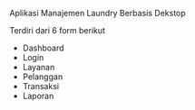 Aplikasi Manajemen Laundry Berbasis Dekstop

Terdiri dari 6 form berikut
- Dashboard
- Login
- Layanan
- Pelanggan
- Transaksi
- Laporan
